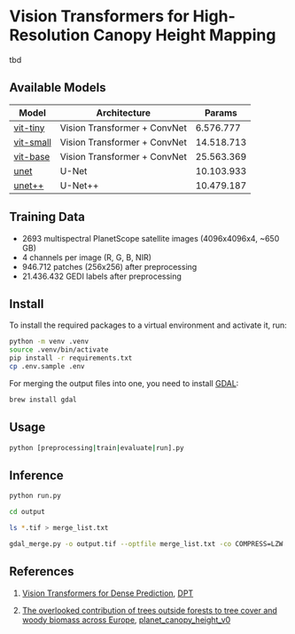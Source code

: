 # Vision Transformers for High-Resolution Canopy Height Mapping

tbd

## Available Models

| Model                                     | Architecture                 | Params     |
| ----------------------------------------- | ---------------------------- | ---------- |
| [vit-tiny](models/vit/__init__.py)        | Vision Transformer + ConvNet | 6.576.777  |
| [vit-small](models/vit/__init__.py)       | Vision Transformer + ConvNet | 14.518.713 |
| [vit-base](models/vit/__init__.py)        | Vision Transformer + ConvNet | 25.563.369 |
| [unet](models/unet/__init__.py)           | U-Net                        | 10.103.933 |
| [unet++](models/unetplusplus/__init__.py) | U-Net++                      | 10.479.187 |

## Training Data
- 2693 multispectral PlanetScope satellite images (4096x4096x4, ~650 GB)
- 4 channels per image (R, G, B, NIR)
- 946.712 patches (256x256) after preprocessing
- 21.436.432 GEDI labels after preprocessing

## Install
To install the required packages to a virtual environment and activate it, run:
```bash
python -m venv .venv
source .venv/bin/activate
pip install -r requirements.txt
cp .env.sample .env
```
For merging the output files into one, you need to install [GDAL](https://gdal.org/index.html):
```bash
brew install gdal
```

## Usage

```bash
python [preprocessing|train|evaluate|run].py
```

## Inference

```bash
python run.py

cd output

ls *.tif > merge_list.txt

gdal_merge.py -o output.tif --optfile merge_list.txt -co COMPRESS=LZW
```

## References
1. [Vision Transformers for Dense Prediction](http://arxiv.org/abs/2103.13413), [DPT](https://github.com/isl-org/DPT)

2. [The overlooked contribution of trees outside forests to tree cover and woody biomass across Europe](https://www.science.org/doi/full/10.1126/sciadv.adh4097), 
[planet_canopy_height_v0](https://zenodo.org/records/8156190)